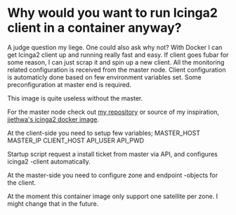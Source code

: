 # Why would you want to run Icinga2 client in a container anyway?

A judge question my liege. One could also ask why not? With Docker I can get Icinga2 client up and running
really fast and easy. If client goes fubar for some reason, I can just scrap it and spin up a new client.
All the monitoring related configuration is received from the master node. Client configuration is automaticly
done based on few environment variables set. Some preconfiguration at master end is required.

This image is quite useless without the master.

For the master node check out [my repository](https://github.com/jerenius/icinga2) or source of 
my inspiration, [jjethwa's icinga2 docker image](https://github.com/jjethwa/icinga2).


At the client-side you need to setup few variables;
MASTER_HOST
MASTER_IP
CLIENT_HOST
API_USER
API_PWD

Startup script request a install ticket from master via API, and configures
icinga2 -client automatically.

At the master-side you need to configure zone and endpoint -objects for the client.

At the moment this container image only support one satellite per zone. I might
change that in the future.
